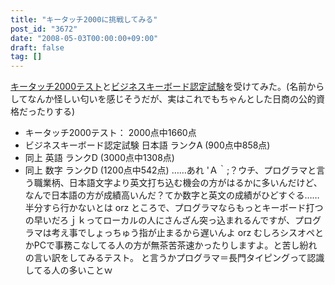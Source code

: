 ```yaml
---
title: "キータッチ2000に挑戦してみる"
post_id: "3672"
date: "2008-05-03T00:00:00+09:00"
draft: false
tag: []
---
```



[キータッチ2000テスト](http://www.kentei.ne.jp/keytouch/)と[ビジネスキーボード認定試験](http://www.kentei.ne.jp/bus/)を受けてみた。(名前からしてなんか怪しい匂いを感じそうだが、実はこれでもちゃんとした日商の公的資格だったりする)

  * キータッチ2000テスト： 2000点中1660点
  * ビジネスキーボード認定試験 日本語 ランクA (900点中858点)
  * 同上 英語 ランクD (3000点中1308点)
  * 同上 数字 ランクD (1200点中542点)
……あれ 'Ａ｀;？ウチ、プログラマと言う職業柄、日本語文字より英文打ち込む機会の方がはるかに多いんだけど、なんで日本語の方が成績高いんだ？てか数字と英文の成績がひどすぐる……半分すら行かないとは orz ところで、プログラマならもっとキーボード打つの早いだろｊｋってローカルの人にさんざん突っ込まれるんですが、プログラマは考え事でしょっちゅう指が止まるから遅いんよ orz むしろシスオペとかPCで事務こなしてる人の方が無茶苦茶速かったりしますよ。と苦し紛れの言い訳をしてみるテスト。 と言うかプログラマ＝長門タイピングって認識してる人の多いことｗ
